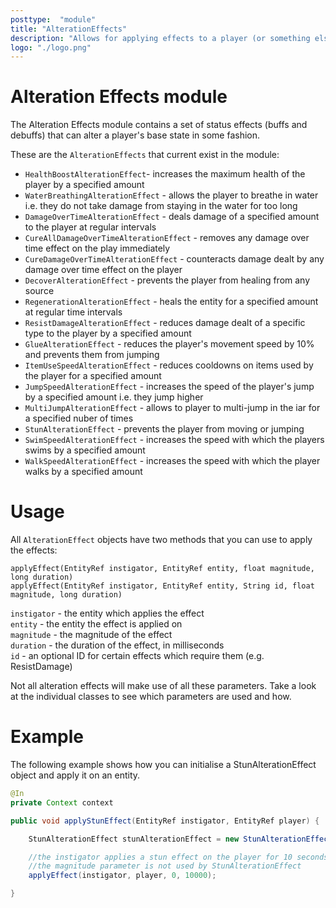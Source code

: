 ```yaml
---
posttype:  "module"  
title: "AlterationEffects"
description: "Allows for applying effects to a player (or something else) that alter their base state in some fashion."
logo: "./logo.png"
---
```

# Alteration Effects module
The Alteration Effects module contains a set of status effects (buffs and debuffs) that can alter a player's base state in some fashion.

These are the `AlterationEffects` that current exist in the module:  
- `HealthBoostAlterationEffect`- increases the maximum health of the player by a specified amount 
- `WaterBreathingAlterationEffect` - allows the player to breathe in water i.e. they do not take damage from staying in the water for too long
- `DamageOverTimeAlterationEffect` - deals damage of a specified amount to the player at regular intervals 
- `CureAllDamageOverTimeAlterationEffect` - removes any damage over time effect on the play immediately
- `CureDamageOverTimeAlterationEffect` - counteracts damage dealt by any damage over time effect on the player 
- `DecoverAlterationEffect` - prevents the player from healing from any source
- `RegenerationAlterationEffect` - heals the entity for a specified amount at regular time intervals
- `ResistDamageAlterationEffect` - reduces damage dealt of a specific type to the player by a specified amount 
- `GlueAlterationEffect` - reduces the player's movement speed by 10% and prevents them from jumping
- `ItemUseSpeedAlterationEffect` - reduces cooldowns on items used by the player for a specified amount
- `JumpSpeedAlterationEffect` - increases the speed of the player's jump by a specified amount i.e. they jump higher
- `MultiJumpAlterationEffect` - allows to player to multi-jump in the iar for a specified nuber of times
- `StunAlterationEffect` - prevents the player from moving or jumping
- `SwimSpeedAlterationEffect` - increases the speed with which the players swims by a specified amount
- `WalkSpeedAlterationEffect` - increases the speed with which the player walks by a specified amount

# Usage
All `AlterationEffect` objects have two methods that you can use to apply the effects:

`applyEffect(EntityRef instigator, EntityRef entity, float magnitude, long duration)`  
`applyEffect(EntityRef instigator, EntityRef entity, String id, float magnitude, long duration)`

`instigator` - the entity which applies the effect  
`entity` - the entity the effect is applied on  
`magnitude` - the magnitude of the effect  
`duration` -  the duration of the effect, in milliseconds  
`id` - an optional ID for certain effects which require them (e.g. ResistDamage)

Not all alteration effects will make use of all these parameters. Take a look at the individual classes to see which parameters are used and how.

# Example
The following example shows how you can initialise a StunAlterationEffect object and apply it on an entity.
```java
@In
private Context context

public void applyStunEffect(EntityRef instigator, EntityRef player) {

    StunAlterationEffect stunAlterationEffect = new StunAlterationEffect(context);

    //the instigator applies a stun effect on the player for 10 seconds
    //the magnitude parameter is not used by StunAlterationEffect
    applyEffect(instigator, player, 0, 10000);

}
```